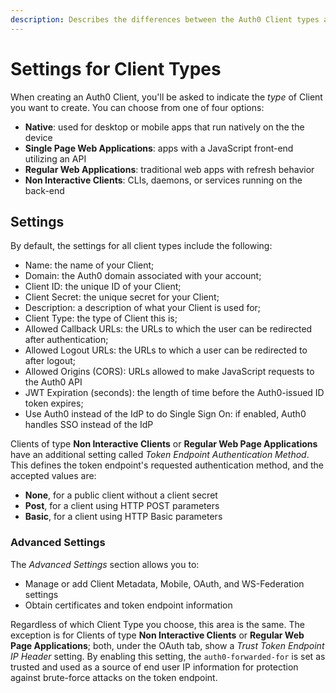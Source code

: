 ```yaml
---
description: Describes the differences between the Auth0 Client types and what they mean when it comes to settings
---
```


# Settings for Client Types

When creating an Auth0 Client, you'll be asked to indicate the *type* of Client you want to create. You can choose from one of four options:

* **Native**: used for desktop or mobile apps that run natively on the the device
* **Single Page Web Applications**: apps with a JavaScript front-end utilizing an API
* **Regular Web Applications**: traditional web apps with refresh behavior
* **Non Interactive Clients**: CLIs, daemons, or services running on the back-end

## Settings

By default, the settings for all client types include the following:

* Name: the name of your Client;
* Domain: the Auth0 domain associated with your account;
* Client ID: the unique ID of your Client;
* Client Secret: the unique secret for your Client;
* Description: a description of what your Client is used for;
* Client Type: the type of Client this is;
* Allowed Callback URLs: the URLs to which the user can be redirected after authentication;
* Allowed Logout URLs: the URLs to which a user can be redirected to after logout;
* Allowed Origins (CORS): URLs allowed to make JavaScript requests to the Auth0 API
* JWT Expiration (seconds): the length of time before the Auth0-issued ID token expires;
* Use Auth0 instead of the IdP to do Single Sign On: if enabled, Auth0 handles SSO instead of the IdP

Clients of type **Non Interactive Clients** or **Regular Web Page Applications** have an additional setting called *Token Endpoint Authentication Method*. This defines the token endpoint's requested authentication method, and the accepted values are:

* **None**, for a public client without a client secret
* **Post**, for a client using HTTP POST parameters
* **Basic**, for a client using HTTP Basic parameters 

### Advanced Settings

The *Advanced Settings* section allows you to:

* Manage or add Client Metadata, Mobile, OAuth, and WS-Federation settings 
* Obtain certificates and token endpoint information

Regardless of which Client Type you choose, this area is the same. The exception is for Clients of type **Non Interactive Clients** or **Regular Web Page Applications**; both, under the OAuth tab, show a *Trust Token Endpoint IP Header* setting. By enabling this setting, the `auth0-forwarded-for` is set as trusted and used as a source of end user IP information for protection against brute-force attacks on the token endpoint.